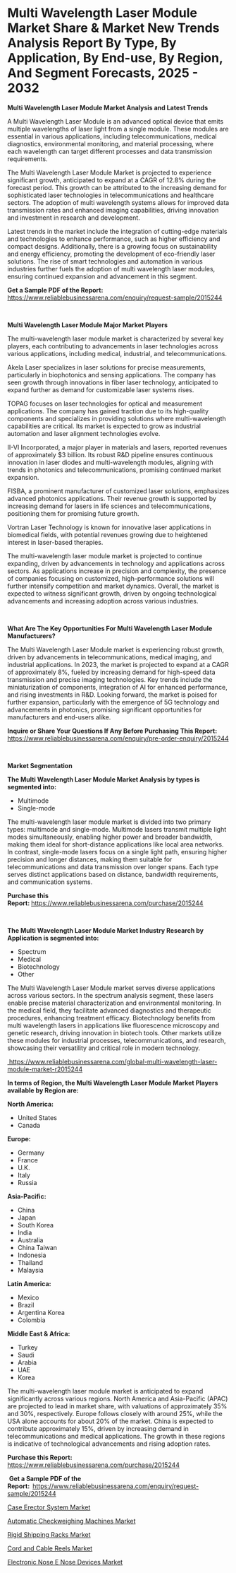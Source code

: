 <p><h1>Multi Wavelength Laser Module Market Share & Market New Trends Analysis Report By Type, By Application, By End-use, By Region, And Segment Forecasts, 2025 - 2032</h1></p><p><strong>Multi Wavelength Laser Module Market Analysis and Latest Trends</strong></p>
<p><p>A Multi Wavelength Laser Module is an advanced optical device that emits multiple wavelengths of laser light from a single module. These modules are essential in various applications, including telecommunications, medical diagnostics, environmental monitoring, and material processing, where each wavelength can target different processes and data transmission requirements.</p><p>The Multi Wavelength Laser Module Market is projected to experience significant growth, anticipated to expand at a CAGR of 12.8% during the forecast period. This growth can be attributed to the increasing demand for sophisticated laser technologies in telecommunications and healthcare sectors. The adoption of multi wavelength systems allows for improved data transmission rates and enhanced imaging capabilities, driving innovation and investment in research and development.</p><p>Latest trends in the market include the integration of cutting-edge materials and technologies to enhance performance, such as higher efficiency and compact designs. Additionally, there is a growing focus on sustainability and energy efficiency, promoting the development of eco-friendly laser solutions. The rise of smart technologies and automation in various industries further fuels the adoption of multi wavelength laser modules, ensuring continued expansion and advancement in this segment.</p></p>
<p><strong>Get a Sample PDF of the Report:&nbsp;</strong> <a href="https://www.reliablebusinessarena.com/enquiry/request-sample/2015244?utm_campaign=3569&utm_medium=2&utm_source=Github&utm_content=ia&utm_term=29032025&utm_id=multi-wavelength-laser-module">https://www.reliablebusinessarena.com/enquiry/request-sample/2015244</a></p>
<p>&nbsp;</p>
<p><strong>Multi Wavelength Laser Module Major Market Players</strong></p>
<p><p>The multi-wavelength laser module market is characterized by several key players, each contributing to advancements in laser technologies across various applications, including medical, industrial, and telecommunications. </p><p>Akela Laser specializes in laser solutions for precise measurements, particularly in biophotonics and sensing applications. The company has seen growth through innovations in fiber laser technology, anticipated to expand further as demand for customizable laser systems rises.</p><p>TOPAG focuses on laser technologies for optical and measurement applications. The company has gained traction due to its high-quality components and specializes in providing solutions where multi-wavelength capabilities are critical. Its market is expected to grow as industrial automation and laser alignment technologies evolve.</p><p>II-VI Incorporated, a major player in materials and lasers, reported revenues of approximately $3 billion. Its robust R&D pipeline ensures continuous innovation in laser diodes and multi-wavelength modules, aligning with trends in photonics and telecommunications, promising continued market expansion.</p><p>FISBA, a prominent manufacturer of customized laser solutions, emphasizes advanced photonics applications. Their revenue growth is supported by increasing demand for lasers in life sciences and telecommunications, positioning them for promising future growth.</p><p>Vortran Laser Technology is known for innovative laser applications in biomedical fields, with potential revenues growing due to heightened interest in laser-based therapies. </p><p>The multi-wavelength laser module market is projected to continue expanding, driven by advancements in technology and applications across sectors. As applications increase in precision and complexity, the presence of companies focusing on customized, high-performance solutions will further intensify competition and market dynamics. Overall, the market is expected to witness significant growth, driven by ongoing technological advancements and increasing adoption across various industries.</p></p>
<p>&nbsp;</p>
<p><strong>What Are The Key Opportunities For Multi Wavelength Laser Module Manufacturers?</strong></p>
<p><p>The Multi Wavelength Laser Module market is experiencing robust growth, driven by advancements in telecommunications, medical imaging, and industrial applications. In 2023, the market is projected to expand at a CAGR of approximately 8%, fueled by increasing demand for high-speed data transmission and precise imaging technologies. Key trends include the miniaturization of components, integration of AI for enhanced performance, and rising investments in R&D. Looking forward, the market is poised for further expansion, particularly with the emergence of 5G technology and advancements in photonics, promising significant opportunities for manufacturers and end-users alike.</p></p>
<p><strong>Inquire or Share Your Questions If Any Before Purchasing This Report:</strong> <a href="https://www.reliablebusinessarena.com/enquiry/pre-order-enquiry/2015244?utm_campaign=3569&utm_medium=2&utm_source=Github&utm_content=ia&utm_term=29032025&utm_id=multi-wavelength-laser-module">https://www.reliablebusinessarena.com/enquiry/pre-order-enquiry/2015244</a></p>
<p>&nbsp;</p>
<p><strong>Market Segmentation</strong></p>
<p><strong>The Multi Wavelength Laser Module Market Analysis by types is segmented into:</strong></p>
<p><ul><li>Multimode</li><li>Single-mode</li></ul></p>
<p><p>The multi-wavelength laser module market is divided into two primary types: multimode and single-mode. Multimode lasers transmit multiple light modes simultaneously, enabling higher power and broader bandwidth, making them ideal for short-distance applications like local area networks. In contrast, single-mode lasers focus on a single light path, ensuring higher precision and longer distances, making them suitable for telecommunications and data transmission over longer spans. Each type serves distinct applications based on distance, bandwidth requirements, and communication systems.</p></p>
<p><strong>Purchase this Report:&nbsp;</strong><a href="https://www.reliablebusinessarena.com/purchase/2015244?utm_campaign=3569&utm_medium=2&utm_source=Github&utm_content=ia&utm_term=29032025&utm_id=multi-wavelength-laser-module">https://www.reliablebusinessarena.com/purchase/2015244</a></p>
<p>&nbsp;</p>
<p><strong>The Multi Wavelength Laser Module Market Industry Research by Application is segmented into:</strong></p>
<p><ul><li>Spectrum</li><li>Medical</li><li>Biotechnology</li><li>Other</li></ul></p>
<p><p>The Multi Wavelength Laser Module market serves diverse applications across various sectors. In the spectrum analysis segment, these lasers enable precise material characterization and environmental monitoring. In the medical field, they facilitate advanced diagnostics and therapeutic procedures, enhancing treatment efficacy. Biotechnology benefits from multi wavelength lasers in applications like fluorescence microscopy and genetic research, driving innovation in biotech tools. Other markets utilize these modules for industrial processes, telecommunications, and research, showcasing their versatility and critical role in modern technology.</p></p>
<p><a href="https://www.reliablebusinessarena.com/global-multi-wavelength-laser-module-market-r2015244?utm_campaign=3569&utm_medium=2&utm_source=Github&utm_content=ia&utm_term=29032025&utm_id=multi-wavelength-laser-module">&nbsp;https://www.reliablebusinessarena.com/global-multi-wavelength-laser-module-market-r2015244</a></p>
<p><strong>In terms of Region, the Multi Wavelength Laser Module Market Players available by Region are:</strong></p>
<p>
    <p> <strong> North America: </strong>
        <ul>
            <li>United States</li>
            <li>Canada</li>
        </ul>
        </p> 
    <p> <strong> Europe: </strong>
        <ul>
            <li>Germany</li>
            <li>France</li>
            <li>U.K.</li>
            <li>Italy</li>
            <li>Russia</li>
        </ul>
        </p> 
    <p> <strong> Asia-Pacific: </strong>
        <ul>
            <li>China</li>
            <li>Japan</li>
            <li>South Korea</li>
            <li>India</li>
            <li>Australia</li>
            <li>China Taiwan</li>
            <li>Indonesia</li>
            <li>Thailand</li>
            <li>Malaysia</li>
        </ul>
        </p> 
    <p> <strong> Latin America: </strong>
        <ul>
            <li>Mexico</li>
            <li>Brazil</li>
            <li>Argentina Korea</li>
            <li>Colombia</li>
        </ul>
        </p> 
    <p> <strong> Middle East & Africa: </strong>
        <ul>
            <li>Turkey</li>
            <li>Saudi</li>
            <li>Arabia</li>
            <li>UAE</li>
            <li>Korea</li>
        </ul>
    </p>
    </p>
<p><p>The multi-wavelength laser module market is anticipated to expand significantly across various regions. North America and Asia-Pacific (APAC) are projected to lead in market share, with valuations of approximately 35% and 30%, respectively. Europe follows closely with around 25%, while the USA alone accounts for about 20% of the market. China is expected to contribute approximately 15%, driven by increasing demand in telecommunications and medical applications. The growth in these regions is indicative of technological advancements and rising adoption rates.</p></p>
<p><strong>Purchase this Report: </strong><a href="https://www.reliablebusinessarena.com/purchase/2015244?utm_campaign=3569&utm_medium=2&utm_source=Github&utm_content=ia&utm_term=29032025&utm_id=multi-wavelength-laser-module">https://www.reliablebusinessarena.com/purchase/2015244</a></p>
<p>&nbsp;<strong>Get a Sample PDF of the Report:&nbsp;&nbsp;</strong><a href="https://www.reliablebusinessarena.com/enquiry/request-sample/2015244?utm_campaign=3569&utm_medium=2&utm_source=Github&utm_content=ia&utm_term=29032025&utm_id=multi-wavelength-laser-module">https://www.reliablebusinessarena.com/enquiry/request-sample/2015244</a></p>
<p><strong></strong></p>
<p><p><a href="https://www.linkedin.com/pulse/industry-growth-potential-case-erector-system-market-forecasted-rtyuf?utm_campaign=3569&utm_medium=2&utm_source=Github&utm_content=ia&utm_term=29032025&utm_id=multi-wavelength-laser-module">Case Erector System Market</a></p><p><a href="https://www.linkedin.com/pulse/market-growth-automatic-checkweighing-machines-sector-2025-2032-0jouf?utm_campaign=3569&utm_medium=2&utm_source=Github&utm_content=ia&utm_term=29032025&utm_id=multi-wavelength-laser-module">Automatic Checkweighing Machines Market</a></p><p><a href="https://www.linkedin.com/pulse/rigid-shipping-racks-market-report-offers-financial-wsymf?utm_campaign=3569&utm_medium=2&utm_source=Github&utm_content=ia&utm_term=29032025&utm_id=multi-wavelength-laser-module">Rigid Shipping Racks Market</a></p><p><a href="https://www.linkedin.com/pulse/cord-cable-reels-market-trends-strategic-insights-2025-2032-cnbef?utm_campaign=3569&utm_medium=2&utm_source=Github&utm_content=ia&utm_term=29032025&utm_id=multi-wavelength-laser-module">Cord and Cable Reels Market</a></p><p><a href="https://github.com/lamlebienz7j/Market-Research-Report-List-1/blob/main/electronic-nose-e-nose-devices-market.md?utm_campaign=3569&utm_medium=2&utm_source=Github&utm_content=ia&utm_term=29032025&utm_id=multi-wavelength-laser-module">Electronic Nose E Nose Devices Market</a></p></p>